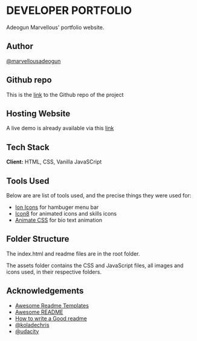 # DEVELOPER PORTFOLIO

Adeogun Marvellous' portfolio website.

## Author

[@marvellousadeogun](https://wa.me/qr/RJXQ4JLTZOKUH1)

## Github repo

This is the [link](https://github.com/MarsIncarnate/developer_portfolio) to the Github repo of the project

## Hosting Website

A live demo is already available via this [link](https://marsincarnate.github.io/portfolio/)

## Tech Stack

**Client:** HTML, CSS, Vanilla JavaSCript

## Tools Used

Below are are list of tools used, and the precise things they were used for:

- [Ion Icons](https://ionic.io/ionicons) for hambuger menu bar
- [Icon8](https://icons8.com/) for animated icons and skills icons
- [Animate CSS](https://animate.style/) for bio text animation

## Folder Structure

The index.html and readme files are in the root folder.

The assets folder contains the CSS and JavaScript files, all images and icons used, in their respective folders.


## Acknowledgements

- [Awesome Readme Templates](https://awesomeopensource.com/project/elangosundar/awesome-README-templates)
- [Awesome README](https://github.com/matiassingers/awesome-readme)
- [How to write a Good readme](https://bulldogjob.com/news/449-how-to-write-a-good-readme-for-your-github-project)
- [@koladechris](https://www.twitter.com/koladechris)
- [@udacity](https://www.udacity.com)